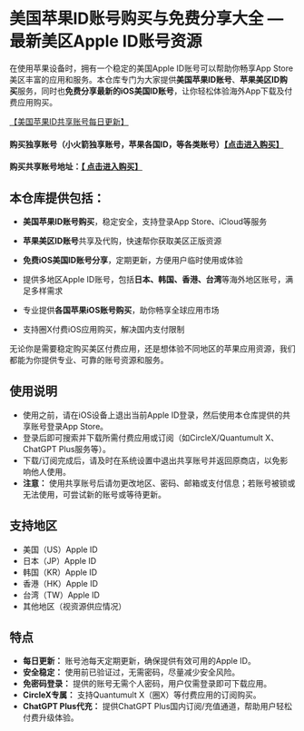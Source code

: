 # 美国苹果ID账号购买与免费分享大全 — 最新美区Apple ID账号资源

在使用苹果设备时，拥有一个稳定的美国Apple ID账号可以帮助你畅享App Store美区丰富的应用和服务。本仓库专门为大家提供**美国苹果ID账号**、**苹果美区ID购买**服务，同时也**免费分享最新的iOS美国ID账号**，让你轻松体验海外App下载及付费应用购买。

[【美国苹果ID共享账号每日更新】](https://docs.applexp.com/free-accounts)

#### 购买独享账号（小火箭独享账号，苹果各国ID，等各类账号）[【点击进入购买】](https://juzixp.com/)

#### 购买共享账号地址：[【 点击进入购买】](https://juzixp.com/buy/21)

## 本仓库提供包括：
- **美国苹果ID账号购买**，稳定安全，支持登录App Store、iCloud等服务

- **苹果美区ID账号**共享及代购，快速帮你获取美区正版资源

- **免费iOS美国ID账号分享**，定期更新，方便用户临时使用或体验

- 提供多地区Apple ID账号，包括**日本、韩国、香港、台湾**等海外地区账号，满足多样需求

- 专业提供**各国苹果iOS账号购买**，助你畅享全球应用市场

- 支持圈X付费iOS应用购买，解决国内支付限制

无论你是需要稳定购买美区付费应用，还是想体验不同地区的苹果应用资源，我们都能为你提供专业、可靠的账号资源和服务。

## 使用说明 

- 使用之前，请在iOS设备上退出当前Apple ID登录，然后使用本仓库提供的共享账号登录App Store。
- 登录后即可搜索并下载所需付费应用或订阅（如CircleX/Quantumult X、ChatGPT Plus服务等）。
- 下载/订阅完成后，请及时在系统设置中退出共享账号并返回原商店，以免影响他人使用。
- **注意：** 使用共享账号后请勿更改地区、密码、邮箱或支付信息；若账号被锁或无法使用，可尝试新的账号或等待更新。

## 支持地区
- 美国（US）Apple ID
- 日本（JP）Apple ID
- 韩国（KR）Apple ID
- 香港（HK）Apple ID
- 台湾（TW）Apple ID
- 其他地区（视资源供应情况）
## 特点 
-  **每日更新：** 账号池每天定期更新，确保提供有效可用的Apple ID。
-  **安全稳定：** 使用前已验证过，无需密码，尽量减少安全风险。
-  **免密码登录：** 提供的账号无需个人密码，用户仅需登录即可下载应用。
-  **CircleX专属：** 支持Quantumult X（圈X）等付费应用的订阅购买。
-  **ChatGPT Plus代充：** 提供ChatGPT Plus国内订阅/充值通道，帮助用户轻松付费升级体验。
